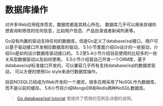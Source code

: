 # 数据库操作
对许多Web应用程序而言，数据库都是其核心所在。
数据库几乎可以用来存储你想查询和修改的任何信息，比如用户信息、产品目录或者新闻列表等。

Go没有内置的驱动支持任何的数据库，但是Go定义了database/sql接口，用户可以基于驱动接口开发相应数据库的驱动，
5.1小节里面介绍Go设计的一些驱动，介绍Go是如何设计数据库驱动接口的。
5.2至5.4小节介绍目前使用的比较多的一些关系型数据驱动以及如何使用，
5.5小节介绍我自己开发一个ORM库，基于database/sql标准接口开发的，可以兼容几乎所有支持database/sql的数据库驱动，
可以方便的使用Go style来进行数据库操作。

目前NOSQL已经成为Web开发的一个潮流，很多应用采用了NoSQL作为数据库，而不是以前的缓存。
5.6小节将介绍MongoDB和Redis两种NoSQL数据库。

>[Go database/sql tutorial](http://go-database-sql.org/) 里提供了惯用的范例及详细的说明。

